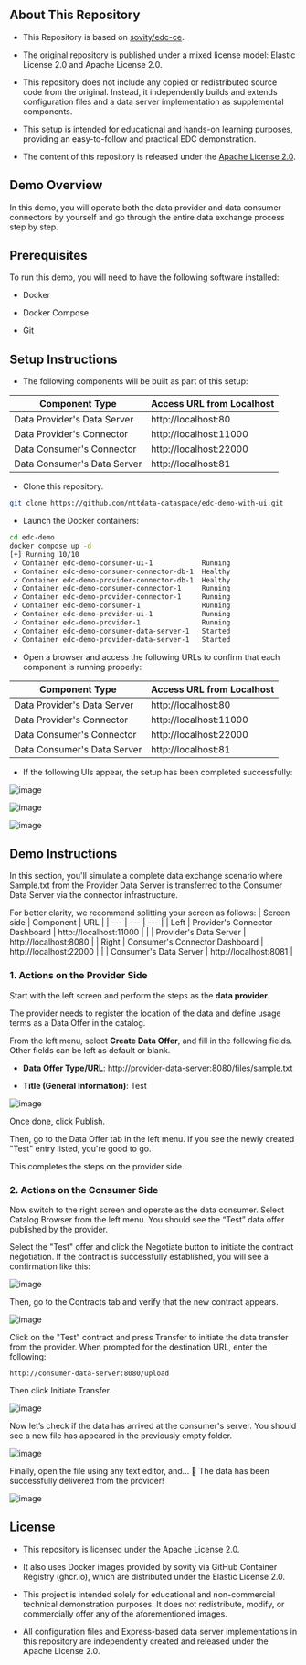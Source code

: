 ## About This Repository
- This Repository is based on [sovity/edc-ce](https://github.com/sovity/edc-ce).

- The original repository is published under a mixed license model: Elastic License 2.0 and Apache License 2.0.

- This repository does not include any copied or redistributed source code from the original.
Instead, it independently builds and extends configuration files and a data server implementation as supplemental components.

- This setup is intended for educational and hands-on learning purposes, providing an easy-to-follow and practical EDC demonstration.

- The content of this repository is released under the [Apache License 2.0](./LICENSE).

## Demo Overview

In this demo, you will operate both the data provider and data consumer connectors by yourself
and go through the entire data exchange process step by step.

## Prerequisites
To run this demo, you will need to have the following software installed:

- Docker

- Docker Compose

- Git

## Setup Instructions
- The following components will be built as part of this setup:

| Component Type | Access URL from Localhost |
| --- | --- |
| Data Provider's Data Server | http://localhost:80 |
| Data Provider's Connector | http://localhost:11000 |
| Data Consumer's Connector | http://localhost:22000 |
| Data Consumer's Data Server | http://localhost:81 |

- Clone this repository.

```bash
git clone https://github.com/nttdata-dataspace/edc-demo-with-ui.git
```

- Launch the Docker containers:
```bash
cd edc-demo
docker compose up -d
[+] Running 10/10
 ✔ Container edc-demo-consumer-ui-1            Running                                                                     0.0s 
 ✔ Container edc-demo-consumer-connector-db-1  Healthy                                                                     4.2s 
 ✔ Container edc-demo-provider-connector-db-1  Healthy                                                                     4.7s 
 ✔ Container edc-demo-consumer-connector-1     Running                                                                     0.0s 
 ✔ Container edc-demo-provider-connector-1     Running                                                                     0.0s 
 ✔ Container edc-demo-consumer-1               Running                                                                     0.0s 
 ✔ Container edc-demo-provider-ui-1            Running                                                                     0.0s 
 ✔ Container edc-demo-provider-1               Running                                                                     0.0s 
 ✔ Container edc-demo-consumer-data-server-1   Started                                                                     1.8s 
 ✔ Container edc-demo-provider-data-server-1   Started                                                                     1.9s
```

- Open a browser and access the following URLs to confirm that each component is running properly:

| Component Type | Access URL from Localhost |
| --- | --- |
| Data Provider's Data Server | http://localhost:80 |
| Data Provider's Connector | http://localhost:11000 |
| Data Consumer's Connector | http://localhost:22000 |
| Data Consumer's Data Server | http://localhost:81 |

- If the following UIs appear, the setup has been completed successfully:

![image](images/connector-dashboard-ui-home.png)

![image](images/provider-data-server-ui-home.png)

![image](images/consumer-data-server-ui-home.png)

## Demo Instructions

In this section, you'll simulate a complete data exchange scenario where Sample.txt from the Provider Data Server is transferred to the Consumer Data Server via the connector infrastructure.

For better clarity, we recommend splitting your screen as follows:
| Screen side | Component | URL |
| --- | --- | --- |
| Left | 	Provider's Connector Dashboard | http://localhost:11000 |
|  | Provider's Data Server | http://localhost:8080 |
| Right | Consumer's Connector Dashboard | http://localhost:22000 |
|  | Consumer's Data Server | http://localhost:8081 |

### 1. Actions on the Provider Side
Start with the left screen and perform the steps as the **data provider**.

The provider needs to register the location of the data and define usage terms as a Data Offer in the catalog.

From the left menu, select **Create Data Offer**, and fill in the following fields. Other fields can be left as default or blank.

- **Data Offer Type/URL**: http://provider-data-server:8080/files/sample.txt

- **Title (General Information)**: Test

![image](images/provider-create-data-offer.png)

Once done, click Publish.

Then, go to the Data Offer tab in the left menu. If you see the newly created "Test" entry listed, you're good to go.

This completes the steps on the provider side.

### 2. Actions on the Consumer Side

Now switch to the right screen and operate as the data consumer.
Select Catalog Browser from the left menu. You should see the “Test” data offer published by the provider.

Select the "Test" offer and click the Negotiate button to initiate the contract negotiation.
If the contract is successfully established, you will see a confirmation like this:

![image](images/consumer-catalog-browser.png)

Then, go to the Contracts tab and verify that the new contract appears.

![image](images/consumer-contract-negotiated.png)

Click on the "Test" contract and press Transfer to initiate the data transfer from the provider.
When prompted for the destination URL, enter the following:

```
http://consumer-data-server:8080/upload
```

Then click Initiate Transfer.

![image](images/consumer-transfer-start.png)

Now let’s check if the data has arrived at the consumer's server.
You should see a new file has appeared in the previously empty folder.

![image](images/consumer-data-received.png)

Finally, open the file using any text editor, and... 🎉
The data has been successfully delivered from the provider!

![image](images/consumer-data-file-opened.png)

## License
- This repository is licensed under the Apache License 2.0.

- It also uses Docker images provided by sovity via GitHub Container Registry (ghcr.io), which are distributed under the Elastic License 2.0.

- This project is intended solely for educational and non-commercial technical demonstration purposes.
It does not redistribute, modify, or commercially offer any of the aforementioned images.

- All configuration files and Express-based data server implementations in this repository are independently created and released under the Apache License 2.0.